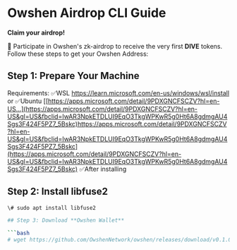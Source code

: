 # Owshen Airdrop CLI Guide

**Claim your airdrop!**

🚀 Participate in Owshen's zk-airdrop to receive the very first **DIVE** tokens. Follow these steps to get your Owshen Address:

## Step 1: Prepare Your Machine

Requirements:
✅WSL
https://learn.microsoft.com/en-us/windows/wsl/install
or
✅Ubuntu
[[https://apps.microsoft.com/detail/9PDXGNCFSCZV?hl=en-US...](https://apps.microsoft.com/detail/9PDXGNCFSCZV?hl=en-US&gl=US&fbclid=IwAR3NpkETDLUI9EqO3TkgWPKwR5g0Ht6A8gdmgAU4Sgs3F424F5PZ7_5Bskc)https://apps.microsoft.com/detail/9PDXGNCFSCZV?hl=en-US&gl=US&fbclid=IwAR3NpkETDLUI9EqO3TkgWPKwR5g0Ht6A8gdmgAU4Sgs3F424F5PZ7_5Bskc](https://apps.microsoft.com/detail/9PDXGNCFSCZV?hl=en-US&gl=US&fbclid=IwAR3NpkETDLUI9EqO3TkgWPKwR5g0Ht6A8gdmgAU4Sgs3F424F5PZ7_5Bskc)
✅After installing 

## Step 2: Install libfuse2

```bash
\# sudo apt install libfuse2

## Step 3: Download **Owshen Wallet**

```bash
# wget https://github.com/OwshenNetwork/owshen/releases/download/v0.1.0/Owshen_v0.1.0_x86_64.AppImage

